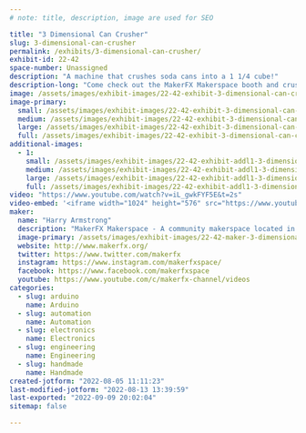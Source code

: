 ```yaml
---
# note: title, description, image are used for SEO

title: "3 Dimensional Can Crusher"
slug: 3-dimensional-can-crusher
permalink: /exhibits/3-dimensional-can-crusher/
exhibit-id: 22-42
space-number: Unassigned
description: "A machine that crushes soda cans into a 1 1/4 cube!"
description-long: "Come check out the MakerFX Makerspace booth and crush your own souvenir can."
image: /assets/images/exhibit-images/22-42-exhibit-3-dimensional-can-crusher-21-95-exhibit-3-dimensional-can-crusher-img-20210806-085939058-hdr-large-large.jpg
image-primary: 
  small: /assets/images/exhibit-images/22-42-exhibit-3-dimensional-can-crusher-21-95-exhibit-3-dimensional-can-crusher-img-20210806-085939058-hdr-large-small.jpg
  medium: /assets/images/exhibit-images/22-42-exhibit-3-dimensional-can-crusher-21-95-exhibit-3-dimensional-can-crusher-img-20210806-085939058-hdr-large-medium.jpg
  large: /assets/images/exhibit-images/22-42-exhibit-3-dimensional-can-crusher-21-95-exhibit-3-dimensional-can-crusher-img-20210806-085939058-hdr-large-large.jpg
  full: /assets/images/exhibit-images/22-42-exhibit-3-dimensional-can-crusher-21-95-exhibit-3-dimensional-can-crusher-img-20210806-085939058-hdr-large-full.jpg
additional-images: 
  - 1:
    small: /assets/images/exhibit-images/22-42-exhibit-addl1-3-dimensional-can-crusher-51703702095-a2b59c7457-c-small.jpg
    medium: /assets/images/exhibit-images/22-42-exhibit-addl1-3-dimensional-can-crusher-51703702095-a2b59c7457-c-medium.jpg
    large: /assets/images/exhibit-images/22-42-exhibit-addl1-3-dimensional-can-crusher-51703702095-a2b59c7457-c-large.jpg
    full: /assets/images/exhibit-images/22-42-exhibit-addl1-3-dimensional-can-crusher-51703702095-a2b59c7457-c-full.jpg
video: "https://www.youtube.com/watch?v=iL_gwkFYF5E&t=2s"
video-embed: '<iframe width="1024" height="576" src="https://www.youtube.com/embed/iL_gwkFYF5E?feature=oembed" frameborder="0" allow="accelerometer; autoplay; clipboard-write; encrypted-media; gyroscope; picture-in-picture" allowfullscreen title="3 dimensional can crusher debut at Orlando Megacon 2021"></iframe>'
maker: 
  name: "Harry Armstrong"
  description: "MakerFX Makerspace - A community makerspace located in Orlando, FL with the tools, resources and community to help you bring your idea to life!"
  image-primary: /assets/images/exhibit-images/22-42-maker-3-dimensional-can-crusher-oip-medium.jpg
  website: http://www.makerfx.org/
  twitter: https://www.twitter.com/makerfx
  instagram: https://www.instagram.com/makerfxspace/
  facebook: https://www.facebook.com/makerfxspace
  youtube: https://www.youtube.com/c/makerfx-channel/videos
categories: 
  - slug: arduino
    name: Arduino
  - slug: automation
    name: Automation
  - slug: electronics
    name: Electronics
  - slug: engineering
    name: Engineering
  - slug: handmade
    name: Handmade
created-jotform: "2022-08-05 11:11:23"
last-modified-jotform: "2022-08-13 13:39:59"
last-exported: "2022-09-09 20:02:04"
sitemap: false

---
```

